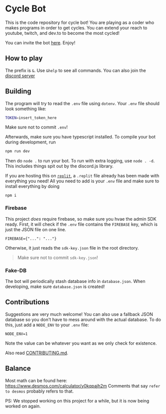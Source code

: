 # Cycle Bot
This is the code repository for cycle bot! You are playing as a coder who makes programs in order to get cycles. You can extend your reach to youtube, twitch, and dev.to to become the most cycled!

You can invite the bot [here](https://discord.com/api/oauth2/authorize?client_id=781939317450342470&permissions=272448&scope=bot). Enjoy!


## How to play
The prefix is `&`. Use `&help` to see all commands. You can also join the [discord server](https://discord.gg/4vTPWdpjFz)

## Building
The program will try to read the `.env` file using `dotenv`. Your `.env` file should look something like:
```sh
TOKEN=insert_token_here
```
Make sure not to commit `.env`!

Afterwards, make sure you have typescript installed. To compile your bot during development, run
```sh
npm run dev
```

Then do `node .` to run your bot.
To run with extra logging, use `node . -d`. This includes things spit out by the discord.js library.

If you are hosting this on [`replit`](https://replit.com/), a `.replit` file already has been made with everything you need! All you need to add is your `.env` file and make sure to install everything by doing
```
npm i
```

### Firebase
This project *does* require firebase, so make sure you hvae the admin SDK ready. First, it will check if the `.env` file contains the `FIREBASE` key, which is just the JSON file on one line.
```
FIREBASE={"...": "..."}
```
Otherwise, it just reads the `sdk-key.json` file in the root directory.
> Make sure not to commit `sdk-key.json`!

### Fake-DB
The bot will periodically stash database info in `database.json`. When developing, make sure `database.json` is created!

## Contributions
Suggestions are very much welcome!
You can also use a fallback JSON database so you don't have to mess around with the actual database. To do this, just add a `NODE_ENV` to your `.env` file:
```
NODE_ENV=1
```
Note the value can be whatever you want as we only check for existence.

Also read [CONTRIBUTING.md](CONTRIBUTING.md).

## Balance
Most math can be found here: https://www.desmos.com/calculator/y0kqpajh2m
Comments that say `refer to desmos` probably refers to that.

PS: We stopped working on this project for a while, but it is now being worked on again. 
